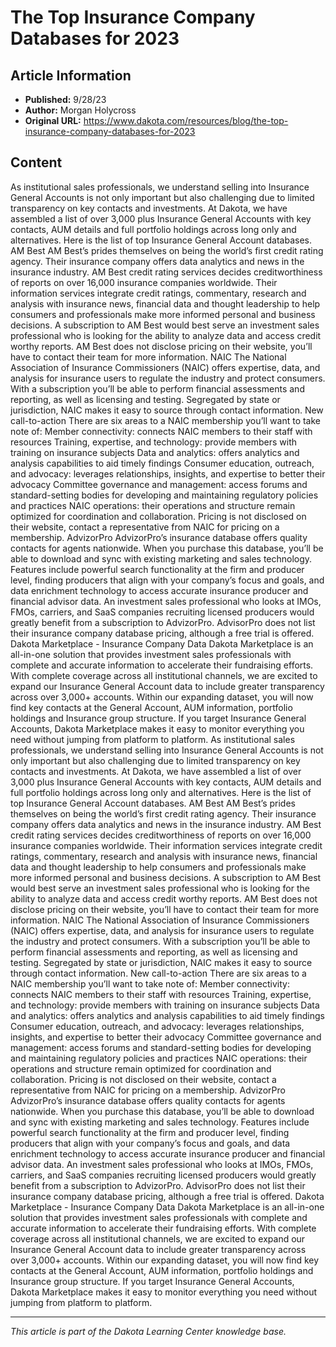# The Top Insurance Company Databases for 2023

## Article Information
- **Published:** 9/28/23
- **Author:** Morgan Holycross
- **Original URL:** https://www.dakota.com/resources/blog/the-top-insurance-company-databases-for-2023

## Content

As institutional sales professionals, we understand selling into Insurance General Accounts is not only important but also challenging due to limited transparency on key contacts and investments. At Dakota, we have assembled a list of over 3,000 plus Insurance General Accounts with key contacts, AUM details and full portfolio holdings across long only and alternatives. Here is the list of top Insurance General Account databases. AM Best AM Best’s prides themselves on being the world’s first credit rating agency. Their insurance company offers data analytics and news in the insurance industry. AM Best credit rating services decides creditworthiness of reports on over 16,000 insurance companies worldwide. Their information services integrate credit ratings, commentary, research and analysis with insurance news, financial data and thought leadership to help consumers and professionals make more informed personal and business decisions. A subscription to AM Best would best serve an investment sales professional who is looking for the ability to analyze data and access credit worthy reports. AM Best does not disclose pricing on their website, you’ll have to contact their team for more information. NAIC The National Association of Insurance Commissioners (NAIC) offers expertise, data, and analysis for insurance users to regulate the industry and protect consumers. With a subscription you’ll be able to perform financial assessments and reporting, as well as licensing and testing. Segregated by state or jurisdiction, NAIC makes it easy to source through contact information. New call-to-action There are six areas to a NAIC membership you’ll want to take note of: Member connectivity: connects NAIC members to their staff with resources Training, expertise, and technology: provide members with training on insurance subjects Data and analytics: offers analytics and analysis capabilities to aid timely findings Consumer education, outreach, and advocacy: leverages relationships, insights, and expertise to better their advocacy Committee governance and management: access forums and standard-setting bodies for developing and maintaining regulatory policies and practices NAIC operations: their operations and structure remain optimized for coordination and collaboration. Pricing is not disclosed on their website, contact a representative from NAIC for pricing on a membership. AdvizorPro AdvizorPro’s insurance database offers quality contacts for agents nationwide. When you purchase this database, you’ll be able to download and sync with existing marketing and sales technology. Features include powerful search functionality at the firm and producer level, finding producers that align with your company’s focus and goals, and data enrichment technology to access accurate insurance producer and financial advisor data. An investment sales professional who looks at IMOs, FMOs, carriers, and SaaS companies recruiting licensed producers would greatly benefit from a subscription to AdvizorPro. AdvisorPro does not list their insurance company database pricing, although a free trial is offered. Dakota Marketplace - Insurance Company Data Dakota Marketplace is an all-in-one solution that provides investment sales professionals with complete and accurate information to accelerate their fundraising efforts. With complete coverage across all institutional channels, we are excited to expand our Insurance General Account data to include greater transparency across over 3,000+ accounts. Within our expanding dataset, you will now find key contacts at the General Account, AUM information, portfolio holdings and Insurance group structure. If you target Insurance General Accounts, Dakota Marketplace makes it easy to monitor everything you need without jumping from platform to platform. As institutional sales professionals, we understand selling into Insurance General Accounts is not only important but also challenging due to limited transparency on key contacts and investments. At Dakota, we have assembled a list of over 3,000 plus Insurance General Accounts with key contacts, AUM details and full portfolio holdings across long only and alternatives. Here is the list of top Insurance General Account databases. AM Best AM Best’s prides themselves on being the world’s first credit rating agency. Their insurance company offers data analytics and news in the insurance industry. AM Best credit rating services decides creditworthiness of reports on over 16,000 insurance companies worldwide. Their information services integrate credit ratings, commentary, research and analysis with insurance news, financial data and thought leadership to help consumers and professionals make more informed personal and business decisions. A subscription to AM Best would best serve an investment sales professional who is looking for the ability to analyze data and access credit worthy reports. AM Best does not disclose pricing on their website, you’ll have to contact their team for more information. NAIC The National Association of Insurance Commissioners (NAIC) offers expertise, data, and analysis for insurance users to regulate the industry and protect consumers. With a subscription you’ll be able to perform financial assessments and reporting, as well as licensing and testing. Segregated by state or jurisdiction, NAIC makes it easy to source through contact information. New call-to-action There are six areas to a NAIC membership you’ll want to take note of: Member connectivity: connects NAIC members to their staff with resources Training, expertise, and technology: provide members with training on insurance subjects Data and analytics: offers analytics and analysis capabilities to aid timely findings Consumer education, outreach, and advocacy: leverages relationships, insights, and expertise to better their advocacy Committee governance and management: access forums and standard-setting bodies for developing and maintaining regulatory policies and practices NAIC operations: their operations and structure remain optimized for coordination and collaboration. Pricing is not disclosed on their website, contact a representative from NAIC for pricing on a membership. AdvizorPro AdvizorPro’s insurance database offers quality contacts for agents nationwide. When you purchase this database, you’ll be able to download and sync with existing marketing and sales technology. Features include powerful search functionality at the firm and producer level, finding producers that align with your company’s focus and goals, and data enrichment technology to access accurate insurance producer and financial advisor data. An investment sales professional who looks at IMOs, FMOs, carriers, and SaaS companies recruiting licensed producers would greatly benefit from a subscription to AdvizorPro. AdvisorPro does not list their insurance company database pricing, although a free trial is offered. Dakota Marketplace - Insurance Company Data Dakota Marketplace is an all-in-one solution that provides investment sales professionals with complete and accurate information to accelerate their fundraising efforts. With complete coverage across all institutional channels, we are excited to expand our Insurance General Account data to include greater transparency across over 3,000+ accounts. Within our expanding dataset, you will now find key contacts at the General Account, AUM information, portfolio holdings and Insurance group structure. If you target Insurance General Accounts, Dakota Marketplace makes it easy to monitor everything you need without jumping from platform to platform.

---

*This article is part of the Dakota Learning Center knowledge base.*